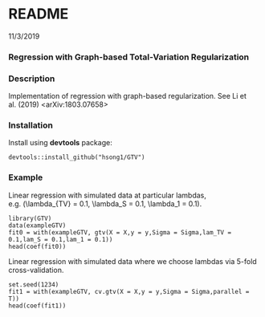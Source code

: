 README
================
11/3/2019

### Regression with Graph-based Total-Variation Regularization

### Description

Implementation of regression with graph-based regularization. See Li et
al. (2019) \<arXiv:1803.07658\>

### Installation

Install using **devtools** package:

    devtools::install_github("hsong1/GTV")

### Example

Linear regression with simulated data at particular lambdas,
e.g. \(\lambda_{TV} = 0.1, \lambda_S = 0.1, \lambda_1 = 0.1\).

    library(GTV)
    data(exampleGTV)
    fit0 = with(exampleGTV, gtv(X = X,y = y,Sigma = Sigma,lam_TV = 0.1,lam_S = 0.1,lam_1 = 0.1))
    head(coef(fit0))

Linear regression with simulated data where we choose lambdas via 5-fold
cross-validation.

    set.seed(1234)
    fit1 = with(exampleGTV, cv.gtv(X = X,y = y,Sigma = Sigma,parallel = T))
    head(coef(fit1))
